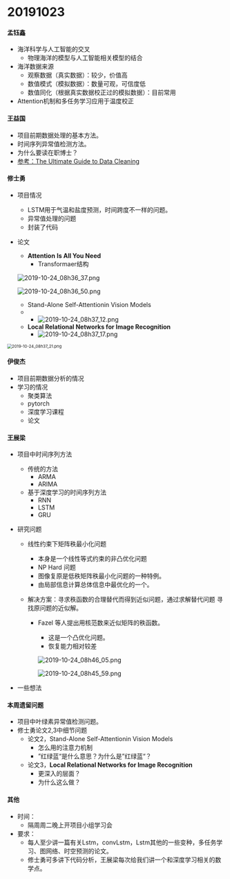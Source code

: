 # 20191023

#### 孟钰鑫

- 海洋科学与人工智能的交叉
  - 物理海洋的模型与人工智能相关模型的结合
- 海洋数据来源
  - 观察数据（真实数据）：较少，价值高
  - 数值模式（模拟数据）：数量可观，可信度低
  - 数值同化（根据真实数据校正过的模拟数据）：目前常用
- Attention机制和多任务学习应用于温度校正

#### 王益国

- 项目前期数据处理的基本方法。
- 时间序列异常值检测方法。
- 为什么要读在职博士？
- [参考：The Ultimate Guide to Data Cleaning](https://towardsdatascience.com/the-ultimate-guide-to-data-cleaning-3969843991d4)

#### 修士勇

- 项目情况
  - LSTM用于气温和盐度预测，时间跨度不一样的问题。
  - 异常值处理的问题
  - 封装了代码

- 论文

  - **Attention** **Is All You Need** 
    - Transformaer结构

  ![2019-10-24_08h36_37.png](http://pz38o5vs6.bkt.clouddn.com/2019-10-24_08h36_37.png)

  ![2019-10-24_08h36_50.png](http://pz38o5vs6.bkt.clouddn.com/2019-10-24_08h36_50.png)

  - Stand-Alone Self-Attentionin Vision Models
  - - ![2019-10-24_08h37_12.png](http://pz38o5vs6.bkt.clouddn.com/2019-10-24_08h37_12.png)
  - **Local Relational Networks for Image Recognition**
    - ![2019-10-24_08h37_17.png](http://pz38o5vs6.bkt.clouddn.com/2019-10-24_08h37_17.png)

<img src="http://pz38o5vs6.bkt.clouddn.com/2019-10-24_08h37_21.png" alt="2019-10-24_08h37_21.png" style="zoom:67%;" />

#### 伊俊杰

- 项目前期数据分析的情况
- 学习的情况
  - 聚类算法
  - pytorch
  - 深度学习课程
  - 论文

#### 王展梁

- 项目中时间序列方法

  - 传统的方法
    - ARMA
    - ARIMA
  - 基于深度学习的时间序列方法
    - RNN
    - LSTM
    - GRU

- 研究问题

  - 线性约束下矩阵秩最小化问题

    - 本身是一个线性等式约束的非凸优化问题
    - NP Hard 问题
    - 图像复原是低秩矩阵秩最小化问题的一种特例。
    - 由局部信息计算总体信息中最优化的一个。

  - 解决方案：寻求秩函数的合理替代而得到近似问题，通过求解替代问题
    寻找原问题的近似解。

    - Fazel 等人提出用核范数来近似矩阵的秩函数。

      - 这是一个凸优化问题。
      - 恢复能力相对较差

      ![2019-10-24_08h46_05.png](http://pz38o5vs6.bkt.clouddn.com/2019-10-24_08h46_05.png)

      

      

      ![2019-10-24_08h45_59.png](http://pz38o5vs6.bkt.clouddn.com/2019-10-24_08h45_59.png)

- 一些想法

#### 本周遗留问题

- 项目中叶绿素异常值检测问题。
- 修士勇论文2,3中细节问题
  - 论文2，Stand-Alone Self-Attentionin Vision Models
    - 怎么用的注意力机制
    - ”红绿蓝“是什么意思？为什么是”红绿蓝“？
  - 论文3，**Local Relational Networks for Image Recognition**
    - 更深入的层面？
    - 为什么这么做？

#### 其他

- 时间：
  - 隔周周二晚上开项目小组学习会
- 要求：
  - 每人至少讲一篇有关Lstm，convLstm，Lstm其他的一些变种，多任务学习、图网络、时空预测的论文。
  - 修士勇可多讲下代码分析，王展梁每次给我们讲一个和深度学习相关的数学点。